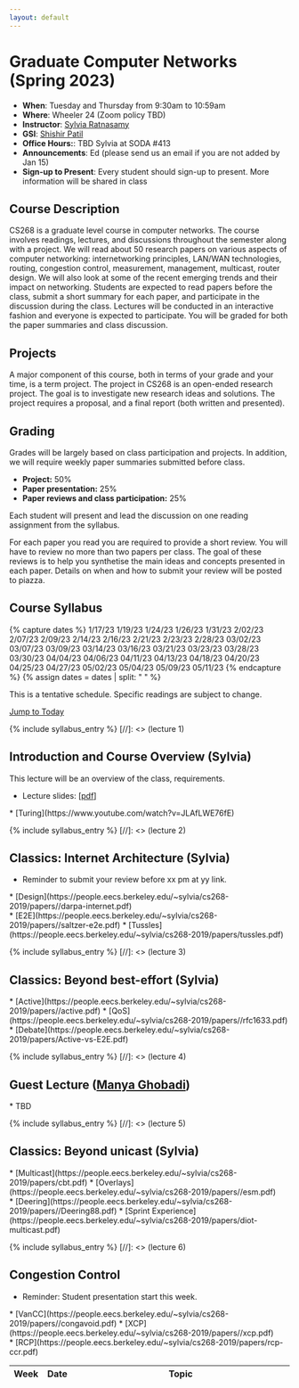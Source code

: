 ```yaml
---
layout: default
---
```



# Graduate Computer Networks (Spring 2023)

* **When**: Tuesday and Thursday from 9:30am to 10:59am
* **Where**: Wheeler 24 (Zoom policy TBD)
* **Instructor**: [Sylvia Ratnasamy](https://eecs.berkeley.edu/~sylvia)
* **GSI**: [Shishir Patil](https://eecs.berkeley.edu/~shishirpatil)
* **Office Hours:**: TBD Sylvia at SODA #413
* **Announcements**: Ed (please send us an email if you are not added by Jan 15) 
* **Sign-up to Present**: Every student should sign-up to present. More information will be shared in class


## Course Description

CS268 is a graduate level course in computer networks. The course involves readings, lectures, and discussions throughout the semester along with a project. We will read about 50 research papers on various aspects of computer networking: internetworking principles, LAN/WAN technologies, routing, congestion control, measurement, management, multicast, router design. We will also look at some of the recent emerging trends and their impact on networking. Students are expected to read papers before the class, submit a short summary for each paper, and participate in the discussion during the class. Lectures will be conducted in an interactive fashion and everyone is expected to participate. You will be graded for both the paper summaries and class discussion. 

## Projects

A major component of this course, both in terms of your grade and your time, is a term project. The project in CS268 is an open-ended research project. The goal is to investigate new research ideas and solutions. The project requires a proposal, and a final report (both written and presented). 


## Grading

Grades will be largely based on class participation and projects.  In addition, we will require weekly paper summaries submitted before class.
* **Project:** 50%
* **Paper presentation:** 25%
* **Paper reviews and class participation:** 25%

Each student will present and lead the discussion on one reading assignment from the syllabus.

For each paper you read you are required to provide a short review. You will have to review no more than two papers per class. The goal of these reviews is to help you synthetise the main ideas and concepts presented in each paper. Details on when and how to submit your review will be posted to piazza. 



## Course Syllabus
{% capture dates %}
1/17/23
1/19/23
1/24/23
1/26/23
1/31/23
2/02/23
2/07/23
2/09/23
2/14/23
2/16/23
2/21/23
2/23/23
2/28/23
03/02/23
03/07/23
03/09/23
03/14/23
03/16/23
03/21/23
03/23/23
03/28/23
03/30/23
04/04/23
04/06/23
04/11/23
04/13/23
04/18/23
04/20/23
04/25/23
04/27/23
05/02/23
05/04/23
05/09/23
05/11/23
{% endcapture %}
{% assign dates = dates | split: " " %}

This is a tentative schedule. Specific readings are subject to change.

<a href="#today"> Jump to Today </a>

<table class="table table-striped syllabus">
<thead>
   <tr>
      <th style="width: 5%"> Week </th>
      <th style="width: 10%"> Date </th>
      <th style="width: 85%"> Topic </th>
   </tr>
</thead>
<tbody>


{% include syllabus_entry %}
[//]: <> (lecture 1)
## Introduction and Course Overview (Sylvia)
This lecture will be an overview of the class, requirements.

* Lecture slides: [[pdf](tbd)]

<div class="reading">
<div class="optional_reading" markdown="1">
* [Turing](https://www.youtube.com/watch?v=JLAfLWE76fE) 
</div>
</div>


{% include syllabus_entry %}
[//]: <> (lecture 2)
## Classics: Internet Architecture (Sylvia)

* Reminder to submit your review before xx pm at yy link.

<div class="reading">
<div class="required_reading" markdown="1">
* [Design](https://people.eecs.berkeley.edu/~sylvia/cs268-2019/papers//darpa-internet.pdf)
</div>
<div class="optional_reading" markdown="1">
* [E2E](https://people.eecs.berkeley.edu/~sylvia/cs268-2019/papers//saltzer-e2e.pdf)
* [Tussles](https://people.eecs.berkeley.edu/~sylvia/cs268-2019/papers/tussles.pdf)
</div>
</div>

{% include syllabus_entry %}
[//]: <> (lecture 3)
## Classics: Beyond best-effort (Sylvia)

<div class="reading">
<div class="required_reading" markdown="1">
* [Active](https://people.eecs.berkeley.edu/~sylvia/cs268-2019/papers//active.pdf)
* [QoS](https://people.eecs.berkeley.edu/~sylvia/cs268-2019/papers//rfc1633.pdf)
</div>
<div class="optional_reading" markdown="1">
* [Debate](https://people.eecs.berkeley.edu/~sylvia/cs268-2019/papers/Active-vs-E2E.pdf)
</div>
</div>

{% include syllabus_entry %}
[//]: <> (lecture 4)
## Guest Lecture ([Manya Ghobadi](https://people.csail.mit.edu/ghobadi/))

<div class="reading">
<div class="required_reading" markdown="1">
* TBD
</div>
</div>




{% include syllabus_entry %}
[//]: <> (lecture 5)
## Classics: Beyond unicast (Sylvia)

<div class="reading">
<div class="required_reading" markdown="1">
* [Multicast](https://people.eecs.berkeley.edu/~sylvia/cs268-2019/papers/cbt.pdf)
* [Overlays](https://people.eecs.berkeley.edu/~sylvia/cs268-2019/papers//esm.pdf)
</div>
<div class="optional_reading" markdown="1">
* [Deering](https://people.eecs.berkeley.edu/~sylvia/cs268-2019/papers//Deering88.pdf)
* [Sprint Experience](https://people.eecs.berkeley.edu/~sylvia/cs268-2019/papers/diot-multicast.pdf)
</div>
</div>

{% include syllabus_entry %}
[//]: <> (lecture 6)
## Congestion Control

* Reminder: Student presentation start this week. 

<div class="reading">
<div class="required_reading" markdown="1">
* [VanCC](https://people.eecs.berkeley.edu/~sylvia/cs268-2019/papers//congavoid.pdf)
* [XCP](https://people.eecs.berkeley.edu/~sylvia/cs268-2019/papers//xcp.pdf)
</div>
<div class="optional_reading" markdown="1">
* [RCP](https://people.eecs.berkeley.edu/~sylvia/cs268-2019/papers/rcp-ccr.pdf)
</div>
</div>




<!-- {% include syllabus_entry %}
# RRR Week

{% include syllabus_entry %}
# Project Presentations -->


</td>
</tr>
</tbody>
</table>



<script type="text/javascript">


var current_date = new Date();
var rows = document.getElementsByTagName("th");
var finished =  false;
for (var i = 1; i < rows.length && !finished; i++) {
   var r = rows[i];
   if (r.id.startsWith("counter_")) {
      var fields = r.id.split("_")
      var week_div_id = "week_" + fields[2]
      var lecture_date = new Date(fields[1] + " 23:59:00")
      if (current_date <= lecture_date) {
         finished = true;
         r.style.background = "orange"
         r.style.color = "black"
         var week_td = document.getElementById(week_div_id)
         week_td.style.background = "#043361"
         week_td.style.color = "white"
         var anchor = document.createElement("div")
         anchor.setAttribute("id", "today")
         week_td.prepend(anchor)
      }
   }
}

$(".reading").each(function(ind, elem) {
   var optional_reading = $(elem).find(".optional_reading");
   if(optional_reading.length == 1) {
      optional_reading = optional_reading[0];
      optional_reading.setAttribute("id", "optional_reading_" + ind);
      var button = document.createElement("button");
      button.setAttribute("class", "btn btn-primary btn-sm");
      button.setAttribute("type", "button");
      button.setAttribute("data-toggle", "collapse");
      button.setAttribute("data-target", "#optional_reading_" + ind);
      button.setAttribute("aria-expanded", "false");
      button.setAttribute("aria-controls", "#optional_reading_" + ind);
      optional_reading.setAttribute("class", "optional_reading_no_heading collapse")
      button.innerHTML = "Additional Optional Reading";
      optional_reading.before(button)
   }
   
})


$(".details").each(function(ind, elem) {
      elem.setAttribute("id", "details_" + ind);
      var button = document.createElement("button");
      button.setAttribute("class", "btn btn-primary btn-sm");
      button.setAttribute("type", "button");
      button.setAttribute("data-toggle", "collapse");
      button.setAttribute("data-target", "#details_" + ind);
      button.setAttribute("aria-expanded", "false");
      button.setAttribute("aria-controls", "#details_" + ind);
      elem.setAttribute("class", "details_no_heading collapse")
      button.innerHTML = "Detailed Description";
      elem.before(button)
   })

</script>


